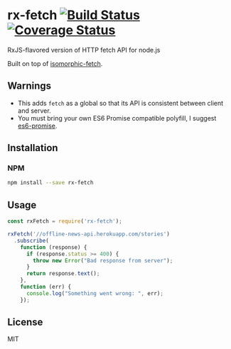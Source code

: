 # rx-fetch [![Build Status](https://travis-ci.org/tangledfruit/rx-fetch.svg?branch=master)](https://travis-ci.org/tangledfruit/rx-fetch) [![Coverage Status](https://coveralls.io/repos/tangledfruit/rx-fetch/badge.svg?branch=master&service=github)](https://coveralls.io/github/tangledfruit/rx-fetch?branch=master)

RxJS-flavored version of HTTP fetch API for node.js

Built on top of [isomorphic-fetch](https://github.com/matthew-andrews/isomorphic-fetch).

## Warnings

- This adds `fetch` as a global so that its API is consistent between client and server.
- You must bring your own ES6 Promise compatible polyfill, I suggest [es6-promise](https://github.com/jakearchibald/es6-promise).

## Installation

### NPM

```sh
npm install --save rx-fetch
```

## Usage

```js
const rxFetch = require('rx-fetch');

rxFetch('//offline-news-api.herokuapp.com/stories')
  .subscribe(
    function (response) {
      if (response.status >= 400) {
        throw new Error("Bad response from server");
      }
      return response.text();
    },
    function (err) {
      console.log("Something went wrong: ", err);
    });
```

## License

MIT
